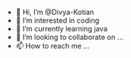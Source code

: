 - 👋 Hi, I’m @Divya-Kotian
- 👀 I’m interested in coding
- 🌱 I’m currently learning java
- 💞️ I’m looking to collaborate on ...
- 📫 How to reach me ...

<!---
Divya-Kotian/Divya-Kotian is a ✨ special ✨ repository because its `README.md` (this file) appears on your GitHub profile.
You can click the Preview link to take a look at your changes.
--->
